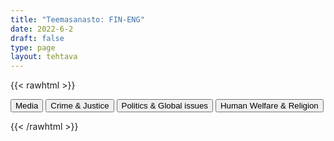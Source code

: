 ```yaml
---
title: "Teemasanasto: FIN-ENG"
date: 2022-6-2
draft: false
type: page
layout: tehtava
---
```

{{< rawhtml >}}
<link rel="stylesheet" type="text/css" href="/css/flashcard1.css"/>
<html>
 <body>
 <div id="cardArea"></div>
<div id=valikko>
<button id="teema1">Media</button>  <button id="teema2">Crime & Justice</button>   <button id="teema3">Politics & Global issues</button>   <button id="teema4">Human Welfare & Religion</button>
</div>
  <div id="lukumaara"></div>
  <div id="buttonArea" class="grid grid-cols-3"></div>
 </body>
</html>

<script> 
$(document).ready(function() {

  var currentQuestion = 0;
  var qbank = [
	["mainostaulu", "billboard"], 
	["tuoreimmat uutiset", "breaking news"], 
	["sensuuri, valvonta", "censorship"], 
	["kuluttaja", "consumer"], 
	["tarkastaa faktat", "fact-check"], 
	["valeuutinen", "fake news"], 
	["valtamedia", "mainstream media"], 
	["joukkotiedotusvälineet, massamedia", "mass media"], 
	["median puolueellisuus", "media bias"], 
	["medialukutaito", "media literacy"], 
	["tiedotusväline", "media outlet"], 
	["multimedia (monia mediamuotoja yhdistelevä media)", "multimedia"], 
	["uutiskatsaus", "news bulletin"], 
	["uutisarvoinen, uutiskynnyksen ylittävä", "newsworthy"], 
	["kohdeyleisö", "target audience"], 
	["kuuluttaja", "announcer"], 
	["uutisankkuri", "anchor"], 
	["lähetys, lähettää ohjelmaa", "broadcast"], 
	["kanava", "channel"], 
	["kommentaattori, selostaja", "commentator"], 
	["mainos(-elokuva)", "commercial"], 
	["(live-)kuvamateriaali", "(live) footage"], 
	["taajuus", "frequency"], 
	["uutistenlukija", "newsreader"], 
	["juontaja", "presenter"], 
	["paras katselu-/kuunteluaika", "prime time"], 
	["televisioida", "televise"], 
	["säätoimittaja", "weather reporter"], 
	["mainos, ilmoitus", "advertisement, advert, ad"], 
	["artikkeli", "article"], 
	["täysikokoinen (laatu-)sanomalehti", "broadsheet"], 
	["artikkelin kirjoittajan nimi / nimen paikka", "byline"], 
	["kuvateksti", "caption"], 
	["levikki", "circulation"], 
	["kolumni, mielipidekirjoitus", "column"], 
	["kolumnisti", "columnist"], 
	["sarjakuva", "comic strip"], 
	["tekijänoikeus", "copyright"], 
	["kirjeenvaihtaja", "correspondent"], 
	["uutispeitto, uutisointi", "coverage"], 
	["painos, (lehden) numero", "edition"], 
	["päätoimittaja", "editor (-in-chief)"], 
	["pääkirjoitus", "editorial"], 
	["erikoisartikkeli", "feature"], 
	["otsikko", "headline"], 
	["tutkiva journalismi", "investigative journalism"], 
	["lehden numero", "issue"], 
	["toimittaja, journalisti", "journalist"], 
	["taitto, asettelu, ulkoasu", "layout"], 
	["aikakauslehti", "magazine"], 
	["uutistoimisto", "news agency"], 
	["sanomalehti", "newspaper"], 
	["aikakauslehti", "periodical"], 
	["lehdistö", "the press"], 
	["painomedia", "print media"], 
	["julkaisu", "publication"], 
	["kustantaja, kustantamo", "publisher"], 
	["toimittaja, reportteri", "reporter"], 
	["jymyuutinen, skuuppi", "scoop"], 
	["tilata (lehteä)", "subscribe to"], 
	["tilaus", "subscription"], 
	["iltapäivälehti", "tabloid"], 
	["keltainen lehdistö, sensaatiolehdistö", "tabloid journalism, yellow journalism"], 
	["algoritmi", "algorithm"], 
	["sovellus", "application, app"], 
	["banneri, mainospalkki", "banner"], 
	["klikkiotsikko", "clickbait"], 
	["joukkoistaminen, yleisön osallistaminen", "crowdsourcing"], 
	["syöte, uutissyöte", "feed"], 
	["suoratoisto", "livestream"], 
	["meemi", "meme"], 
	["maksumuuri", "paywall"], 
	["podcast, verkossa julkaistu äänitallenne", "podcast"], 
	["julkaista, julkaisu", "post"], 
	["hakukone", "search engine"], 
	["suoratoistoalusta", "streaming platform"], 
	["tägi, merkintä, tunniste, tägätä, merkitä", "tag"], 
	["muodikas, suosittu", "trending"], 
	["trolli, ihminen, joka provosoi kommenteillaan netissä", "troll"], 
	["tviitti; tviitata, julkaista tviitti", "tweet"], 
	["katsoja", "viewer"], 
	["vlogi, videoblogi", "vlog (video blog)"], 
	["viraali, nopean internetsuosion saanut asia tai tapahtuma", "viral"], 
  ["rikoskumppani", "accomplice"], 
	["tuhopoltto", "arson"], 
	["pahoinpitely", "assault"], 
	["kiristys", "blackmail"], 
	["murtovarkaus", "breaking and entering"], 
	["murtovaras", "burglar"], 
	["murtovarkaus", "burglary"], 
	["tehdä rikos", "commit a crime"], 
	["väärennös", "counterfeit"], 
	["rikos", "crime"], 
	["syyllinen, syypää", "culprit"], 
	["rattijuoppo", "drunk driver"], 
	["rattijuopumus, päihtyneenä ajaminen", "DUI (driving under the influence)"], 
	["kavallus", "embezzlement"], 
	["kiristys", "extortion"], 
	["väärentää", "forge"], 
	["väärennös", "forgery"], 
	["petos", "fraud"], 
	["syyllinen (adj.)", "guilty"], 
	["ryöstö, keikka (erityisesti pankkiin tai taidemuseoon)", "heist"], 
	["kaappaus", "hijacking"], 
	["murha", "homicide"], 
	["nuorisorikollinen", "juvenile delinquent"], 
	["tappo", "manslaughter"], 
	["pahoinpitely", "mugging"], 
	["murha", "murder"], 
	["rike, rikkomus", "offence"], 
	["rikoksentekijä", "perpetrator, perp"], 
	["taskuvaras", "pickpocket"], 
	["raiskaaja", "rapist"], 
	["rikoksenuusija", "repeat offender"], 
	["ryöstö", "robbery"], 
	["seksuaalirikollinen", "sexual offender"], 
	["myymälävarkaus", "shoplifting"], 
	["ylinopeuden ajaminen", "speeding"], 
	["salakuljettaa", "smuggle"], 
	["varkaus", "theft"], 
	["varas", "thief"], 
	["petos", "treason"], 
	["vapauttaa, antaa vapauttava tuomio", "acquit"], 
	["vedota, vetoomus", "appeal"], 
	["pidättää, vangita", "arrest"], 
	["takuu", "bail"], 
	["kuolemanrangaistus", "capital punishment"], 
	["syyte, nostaa syyte", "charge"], 
	["yhdyskuntapalvelu", "community service"], 
	["tuomita, todeta syylliseksi; vanki", "convict"], 
	["tuomio (syylliseksi tuomitseminen)", "conviction"], 
	["oikeusjuttu", "court case"], 
	["syyttäjä", "DA (district attorney)"], 
	["puolustus", "defence"], 
	["vastaaja, syytetty", "defendant"], 
	["kuolemanrangaistus", "death penalty"], 
	["syyttää, nostaa syyte", "file a lawsuit"], 
	["sakko, sakkorangaistus", "fine"], 
	["vankeus", "imprisonment"], 
	["vanki", "inmate"], 
	["vankila (puhekielinen)", "jail"], 
	["tuomari", "judge"], 
	["valamiehistö", "jury"], 
	["asianajaja", "lawyer"], 
	["armahdus, armahtaa", "pardon"], 
	["ehdonalainen", "parole"], 
	["kantaja", "plaintiff"], 
	["syyttää, nostaa syyte", "press charges"], 
	["vankila", "prison"], 
	["ehdollinen tuomio", "probation"], 
	["syyttäjä", "prosecutor"], 
	["lähestymiskielto", "restraining order"], 
	["tuomio; tuomita, langettaa tuomio", "sentence"], 
	["haastaa oikeuteen", "sue"], 
	["todistajanlausunto", "statement"], 
	["ehdollinen tuomio", "suspended sentence"], 
	["todistaa (oikeudessa)", "testify"], 
	["todistajanlausunto", "testimony"], 
	["rikesakko, sakko", "ticket"], 
	["oikeudenkäynti", "trial"], 
	["tuomio (juryn päätös)", "verdict"], 
	["todistaa; nähdä rikos", "witness"], 
	["laki, asetus", "act"], 
	["hallinto", "administration"], 
	["lakiehdotus", "bill"], 
	["ehdokas", "candidate"], 
	["väestönlaskenta", "census"], 
	["kokoomus-, koalitiohallitus", "coalition government"], 
	["perustuslaki", "constitution"], 
	["demokratia", "democracy"], 
	["hajottaa", "dissolve"], 
	["sisäpolitiikka", "domestic policy"], 
	["vaalikampanja", "election campaign"], 
	["ulkopolitiikka", "foreign policy"], 
	["eduskuntavaalit", "general elections"], 
	["hallitus", "government"], 
	["valtion päämies", "head of state"], 
	["oikeuslaitos", "judiciary, judicial system"], 
	["lainsäädäntö", "legislation"], 
	["enemmistö", "majority"], 
	["kansanedustaja", "Member of Parliament (MP)"], 
	["eurokansanedustaja", "Member of the European Parliament (MEP)"], 
	["vähemmistö", "minority"], 
	["monarkia", "monarchy"], 
	["kunnallisvaalit", "municipal elections"], 
	["kunta", "municipality"], 
	["oppositio", "opposition"], 
	["eduskunta, parlamentti", "parliament"], 
	["puolue", "party"], 
	["kansanäänestys", "referendum"], 
	["kansanedustaja", "representative"], 
	["tasavalta", "republic"], 
	["olla ehdolla", "stand for (BrE), run for (AmE)"], 
	["virkakausi", "term (of office)"], 
	["Euroopan Unioni", "the European Union"], 
	["vasemmisto", "the Left, the left wing"], 
	["oikeisto", "the Right, the right wing"], 
	["äänioikeus", "universal suffrage, right to vote"], 
	["varapresidentti", "vice-president"], 
	["äänestää", "vote"], 
	["avustustyöntekijä", "aid worker, relief worker"], 
	["syrjäytyminen", "alienation"], 
	["turvapaikka", "asylum"], 
	["turvapaikanhakija", "asylum seeker"], 
	["mustat, alkuperäiskansat ja muut ei-valkoiseksi rodullistetut henkilöt", "BIPOC (black, indigenous and people of color)"], 
	["hyväntekeväisyys(järjestö)", "charity"], 
	["maastakarkotus", "deportation"], 
	["kehittyvä maa", "developing country"], 
	["syrjintä", "discrimination"], 
	["toisinajattelija", "dissident"], 
	["muuttaa maasta", "emigrate"], 
	["ulkomailla asuva", "expat"], 
	["reilu kauppa", "fair trade"], 
	["nälänhätä", "famine"], 
	["myöntää", "grant"], 
	["hätäapu", "humanitarian aid"], 
	["luku- ja kirjoitustaidoton", "illiterate"], 
	["maahanmuuttaja", "immigrant"], 
	["maahanmuutto", "immigration"], 
	["kotoperäinen, alkuperäinen", "indigenous"], 
	["lapsikuolleisuus", "infant mortality"], 
	["sulautuminen", "integration"], 
	["oikeudenmukaisuus, oikeus", "justice"], 
	["odotettu elinikä", "life expectancy"], 
	["luku- ja kirjoitustaito", "literacy"], 
	["elinolosuhteet", "living conditions"], 
	["vähävarainen maa", "low-income country"], 
	["aliravitsemus, huono ravinto", "malnourishment"], 
	["vähemmistö", "minority"], 
	["rahallinen apu", "monetary aid"], 
	["monikulttuurinen", "multicultural"], 
	["kansalaisjärjestö", "NGO, non-governmental organisation"], 
	["rauhanturvaaja", "peacekeeper"], 
	["rotuerottelu", "racial segregation"], 
	["rasismi, rotuviha", "racism"], 
	["vastaanottokeskus", "reception centre"], 
	["pakolainen", "refugee"], 
	["hätäapu", "relief aid"], 
	["avustustyöntekijä", "relief worker"], 
	["oleskelulupa", "residence permit"], 
	["slummi", "slum"], 
	["nälänhätä", "starvation"], 
	["suvaitsevaisuus", "tolerance"], 
	["slummi", "urban ghetto"], 
	["työlupa", "work permit"], 
  	["avustus, tuki", "allowance"], 
	["viranomaiset", "authorities"], 
	["avustus, tuki, etu", "benefit"], 
	["kansalainen", "citizen"], 
	["kansalaisuus", "citizenship"], 
	["lapsilisä", "child benefit"], 
	["lastenkoti", "children’s home"], 
	["päiväkoti", "day care centre, kindergarten"], 
	["vammaistuki", "disability benefit"], 
	["tasa-arvo", "equality"], 
	["asunnottomuus", "homelessness"], 
	["asumistuki", "housing benefit"], 
	["tulot", "income"], 
	["tulovero", "income tax"], 
	["terveydenhuolto", "health care"], 
	["vammaiset", "individuals with special needs"], 
	["äitiyspakkaus", "maternity package"], 
	["kansalaisuus", "nationality"], 
	["eläkeläinen", "OAP (old age pensioner)"], 
	["köyhyys", "poverty"], 
	["asukas", "resident"], 
	["jäädä eläkkeelle", "retire"], 
	["eläkeläinen", "retiree"], 
	["vanhus", "senior citizen"], 
	["palvelutalo", "sheltered housing"], 
	["sairauspäiväraha", "sickness allowance"], 
	["sosiaaliturva", "social security"], 
	["elintaso", "standard of living"], 
	["opintotuki", "student grant"], 
	["avustus, valtionapu", "subsidy"], 
	["vanhukset", "the elderly"], 
	["työttömyyskorvaus", "unemployment benefit"], 
	["hyvinvointivaltio", "welfare state"], 
	["siviilivihkiminen", "civil ceremony"], 
	["rekisteröity parisuhde", "civil partnership"], 
	["avoliitto", "cohabitation"], 
	["elatusapu", "child support"], 
	["huoltajuus", "custody"], 
	["avioero", "divorce"], 
	["yhteishuoltajuus", "joint custody"], 
	["olla avoliitossa, asua yhdessä", "live together"], 
	["avioliitto", "marriage"], 
	["avioehto", "prenuptial agreement"], 
	["ateismi", "atheism"], 
	["kaste", "baptism"], 
	["siunata", "bless"], 
	["kaste", "christening"], 
	["ehtoollinen", "communion"], 
	["ripille pääsy", "confirmation"], 
	["isonen", "confirmation camp group leader"], 
	["seurakunta (kirkkoväki)", "congregation"], 
	["usko", "faith"], 
	["paasto", "fast, fasting"], 
	["virsi", "hymn"], 
	["messu", "mass"], 
	["seurakunta", "parish"], 
	["rukoilla", "pray"], 
	["rukous", "prayer"], 
	["saarnata", "preach"], 
	["Prometheus-leiri", "Prometheus camp"], 
	["uskonto", "religion"], 
	["uskonnollinen", "religious"], 
	["pyhä", "sacred"], 
	["maallinen", "secular"], 
	["saarna", "sermon"], 
	["jumalanpalvelus", "service"],
  ];

beginActivity();
  edellinen();
  random();
  seuraava();
  kortinVaihto();

  	$("#teema1").on("mousedown", function(){
    currentQuestion = 0;
    beginActivity();
    })
    $("#teema2").on("mousedown", function(){
    currentQuestion = 83;
    beginActivity();
    })
    $("#teema3").on("mousedown", function(){
    currentQuestion = 162;
    beginActivity();
    })
    $("#teema4").on("mousedown", function(){
    currentQuestion = 245;
    beginActivity();
    })

  window.addEventListener('keydown', (e) => {
    if (e.keyCode === 32 && e.target === document.body) {
      e.preventDefault();
    }
  });

  document.body.onkeydown = function(event) {
    event = event || window.event;
    var keycode = event.charCode || event.keyCode;
    if (keycode === 37 && currentQuestion > 0) {
      currentQuestion--;
      beginActivity();
    }

    if (keycode === 82) {
      var randomNumber = Math.floor(Math.random() * qbank.length);
      currentQuestion = randomNumber;
      beginActivity();
    }

    if (keycode === 39 && currentQuestion < qbank.length - 1) {
      currentQuestion++;
      beginActivity();
    }

    if (keycode === 32) {
      var parentDiv = document.getElementById("cardArea");
      var childDiv = document.getElementById("card1");
      if (parentDiv.contains(childDiv)) {
        $("#cardArea").empty()
        $("#cardArea").append('<div id="card2" class="card">' + qbank[currentQuestion][1] + '</div>')
        $("#card2").css("background-color", "#00473c")
      } else {
        $("#cardArea").empty()
        $("#cardArea").append('<div id="card1" class="card">' + qbank[currentQuestion][0] + '</div>')
        $("#card1").css("background-color", "#1F2937")
      }
    }

  }

  function beginActivity() {
    $("#cardArea").empty();
    $("#cardArea").append('<div id="card1" class="card">' + qbank[currentQuestion][0] + '</div>');
    $("#card1").css("background-color", "#1F2937");
    $("#lukumaara").empty();
    var korttia = document.createElement('div')
    korttia.innerHTML = currentQuestion + 1 + " / " + qbank.length;
    document.getElementById('lukumaara').appendChild(korttia);
  }

  function kortinVaihto() {
    $("#cardArea").on("click", function() {
      var parentDiv = document.getElementById("cardArea");
      var childDiv = document.getElementById("card1");
      if (parentDiv.contains(childDiv)) {
        $("#cardArea").empty()
        $("#cardArea").append('<div id="card2" class="card">' + qbank[currentQuestion][1] + '</div>')
        $("#card2").css("background-color", "#00473c")
      } else {
        $("#cardArea").empty()
        $("#cardArea").append('<div id="card1" class="card">' + qbank[currentQuestion][0] + '</div>')
        $("#card1").css("background-color", "#1F2937")
      }
    })
  }


  function edellinen() {
    $("#buttonArea").append('<div id="prevButton">Edellinen</div>');
    $("#prevButton").on("click", function() {
      if (currentQuestion > 0) {
        currentQuestion--;
        beginActivity();
      }
    })
  }

  function random() {
    $("#buttonArea").append('<div id="random">Random</div>');
    $("#random").on("click", function() {
      var randomNumber = Math.floor(Math.random() * qbank.length);
      currentQuestion = randomNumber;
      beginActivity();
    })
  }

  function seuraava() {
    $("#buttonArea").append('<div id="nextButton">Seuraava</div>');
    $("#nextButton").on("click", function() {
      if (currentQuestion < qbank.length - 1) {
        currentQuestion++;
        beginActivity();
      }
    })
  }
})
</script>

{{< /rawhtml >}}
